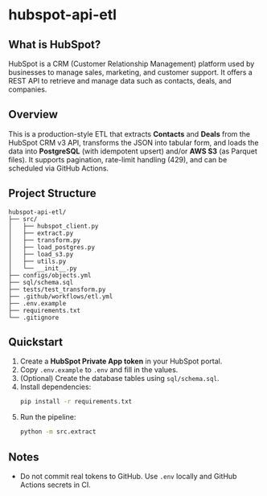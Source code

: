 # hubspot-api-etl

## What is HubSpot?
HubSpot is a CRM (Customer Relationship Management) platform used by businesses to manage sales, marketing, and customer support. It offers a REST API to retrieve and manage data such as contacts, deals, and companies.

## Overview
This is a production-style ETL that extracts **Contacts** and **Deals** from the HubSpot CRM v3 API, transforms the JSON into tabular form, and loads the data into **PostgreSQL** (with idempotent upsert) and/or **AWS S3** (as Parquet files). It supports pagination, rate-limit handling (429), and can be scheduled via GitHub Actions.

## Project Structure
```
hubspot-api-etl/
├── src/
│   ├── hubspot_client.py
│   ├── extract.py
│   ├── transform.py
│   ├── load_postgres.py
│   ├── load_s3.py
│   ├── utils.py
│   └── __init__.py
├── configs/objects.yml
├── sql/schema.sql
├── tests/test_transform.py
├── .github/workflows/etl.yml
├── .env.example
├── requirements.txt
└── .gitignore
```

## Quickstart
1. Create a **HubSpot Private App token** in your HubSpot portal.
2. Copy `.env.example` to `.env` and fill in the values.
3. (Optional) Create the database tables using `sql/schema.sql`.
4. Install dependencies:
   ```bash
   pip install -r requirements.txt
   ```
5. Run the pipeline:
   ```bash
   python -m src.extract
   ```

## Notes
- Do not commit real tokens to GitHub. Use `.env` locally and GitHub Actions secrets in CI.
